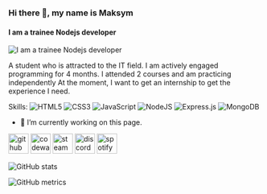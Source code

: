 ### Hi there 👋, my name is Maksym
#### I am a trainee Nodejs developer
![I am a trainee Nodejs developer](https://cdn.discordapp.com/attachments/1029862843165704333/1029864731240046612/unknown.png)

A student who is attracted to the IT field. I am actively engaged
programming for 4 months. I attended 2 courses and am practicing
independently At the moment, I want to get an internship to get the experience I need.

Skills: ![HTML5](https://img.shields.io/badge/html5-%23E34F26.svg?style=for-the-badge&logo=html5&logoColor=white) ![CSS3](https://img.shields.io/badge/css3-%231572B6.svg?style=for-the-badge&logo=css3&logoColor=white) ![JavaScript](https://img.shields.io/badge/javascript-%23323330.svg?style=for-the-badge&logo=javascript&logoColor=%23F7DF1E) ![NodeJS](https://img.shields.io/badge/node.js-6DA55F?style=for-the-badge&logo=node.js&logoColor=white) ![Express.js](https://img.shields.io/badge/express.js-%23404d59.svg?style=for-the-badge&logo=express&logoColor=%2361DAFB) 	![MongoDB](https://img.shields.io/badge/MongoDB-%234ea94b.svg?style=for-the-badge&logo=mongodb&logoColor=white)

- 🔭 I’m currently working on this page. 


[<img src='https://cdn.jsdelivr.net/npm/simple-icons@3.0.1/icons/github.svg' alt='github' height='40'>](https://github.com/mstrilec)  [<img src='https://cdn.jsdelivr.net/npm/simple-icons@3.0.1/icons/codewars.svg' alt='codewars' height='40'>](https://www.codewars.com/users/mstrilec)  [<img src='https://cdn.jsdelivr.net/npm/simple-icons@3.0.1/icons/steam.svg' alt='steam' height='40'>](https://steamcommunity.com/profiles/76561198925726749/)  [<img src='https://cdn.jsdelivr.net/npm/simple-icons@3.0.1/icons/discord.svg' alt='discord' height='40'>](heh#0098)  [<img src='https://cdn.jsdelivr.net/npm/simple-icons@3.0.1/icons/spotify.svg' alt='spotify' height='40'>](https://open.spotify.com/user/8vyy430ezzl0khi4j6apcnydo)  

![GitHub stats](https://github-readme-stats.vercel.app/api?username=mstrilec&show_icons=true)  

![GitHub metrics](https://metrics.lecoq.io/mstrilec)  

